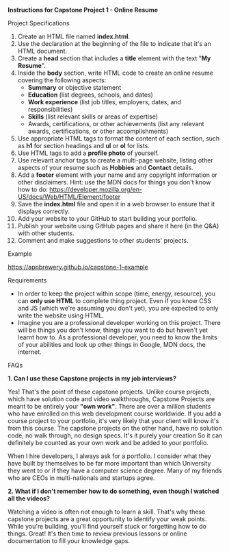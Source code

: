 **Instructions for Capstone Project 1 - Online Resume**

Project Specifications

1. Create an HTML file named **index.html**.
2. Use the **<!DOCTYPE htm>** declaration at the beginning of the file to indicate that it's an HTML document.
3. Create a **head** section that includes a **title** element with the text "**My Resume**".
4. Inside the **body** section, write HTML code to create an online resume covering the following aspects:
    - **Summary** or objective statement
    - **Education** (list degrees, schools, and dates)
    - **Work experience** (list job titles, employers, dates, and responsibilities)
    - **Skills** (list relevant skills or areas of expertise)
    - Awards, certifications, or other achievements (list any relevant awards, certifications, or other accomplishments)
5. Use appropriate HTML tags to format the content of each section, such as **h1** for section headings and **ul** or **ol** for lists.
6. Use HTML tags to add a **profile photo** of yourself.
7. Use relevant anchor tags to create a multi-page website, listing other aspects of your resume such as **Hobbies** and **Contact** details.
8. Add a **footer** element with your name and any copyright information or other disclaimers. 
Hint: use the MDN docs for things you don't know how to do: <https://developer.mozilla.org/en-US/docs/Web/HTML/Element/footer>
9. Save the **index.html** file and open it in a web browser to ensure that it displays correctly.
10. Add your website to your GitHub to start building your portfolio.
11. Publish your website using GitHub pages and share it here (in the Q&A) with other students.
12. Comment and make suggestions to other students' projects.

Example

<https://appbrewery.github.io/capstone-1-example>

Requirements

- In order to keep the project within scope (time, energy, resource), you can **only use HTML** to complete thing project. Even if you know CSS and JS (which we're assuming you don't yet), you are expected to only write the website using HTML.
- Imagine you are a professional developer working on this project. There will be things you don't know, things you want to do but haven't yet learnt how to. As a professional developer, you need to know the limits of your abilities and look up other things in Google, MDN docs, the internet.

FAQs

**1\. Can I use these Capstone projects in my job interviews?**

Yes! That's the point of these capstone projects. 
Unlike course projects, which have solution code and video walkthroughs, Capstone Projects are meant to be entirely your **"own work"**. There are over a million students who have enrolled on this web development course worldwide. 
If you add a course project to your portfolio, it's very likely that your client will know it's from this course. The capstone projects on the other hand, have no solution code, no walk through, no design specs. 
It's it purely your creation So it can definitely be counted as your own work and be added to your portfolio.

When I hire developers, I always ask for a portfolio. I consider what they have built by themselves to be far more important than which University they went to or if they have a computer science degree. 
Many of my friends who are CEOs in multi-nationals and startups agree.

**2\. What if I don't remember how to do something, even though I watched all the videos?**

Watching a video is often not enough to learn a skill. That's why these capstone projects are a great opportunity to identify your weak points. While you're building, you'll find yourself stuck or forgetting how to do things. Great! It's then time to review previous lessons or online documentation to fill your knowledge gaps.